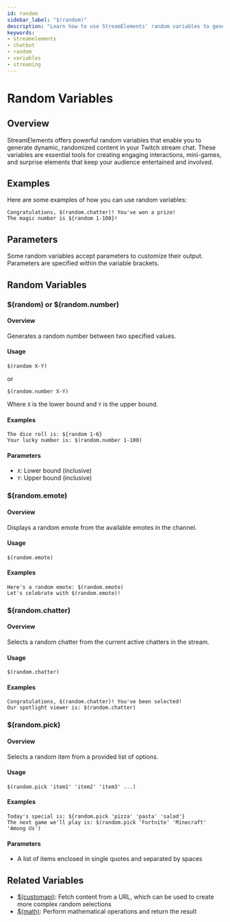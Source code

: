 ```yaml
---
id: random
sidebar_label: "$(random)"
description: "Learn how to use StreamElements' random variables to generate random numbers, emotes, chatters, and items in your stream chat."
keywords:
- streamelements
- chatbot
- random
- variables
- streaming
---
```


# Random Variables

## Overview

StreamElements offers powerful random variables that enable you to generate dynamic, randomized content in your Twitch stream chat. These variables are essential tools for creating engaging interactions, mini-games, and surprise elements that keep your audience entertained and involved.

## Examples

Here are some examples of how you can use random variables:

```
Congratulations, $(random.chatter)! You've won a prize!
The magic number is ${random 1-100}!
```

## Parameters

Some random variables accept parameters to customize their output. Parameters are specified within the variable brackets.

## Random Variables

### $(random) or $(random.number)

#### Overview

Generates a random number between two specified values.

#### Usage

```
$(random X-Y)
```
or
```
$(random.number X-Y)
```

Where `X` is the lower bound and `Y` is the upper bound.

#### Examples

```
The dice roll is: ${random 1-6}
Your lucky number is: $(random.number 1-100)
```

#### Parameters

- `X`: Lower bound (inclusive)
- `Y`: Upper bound (inclusive)

### $(random.emote)

#### Overview

Displays a random emote from the available emotes in the channel.

#### Usage

```
$(random.emote)
```

#### Examples

```
Here's a random emote: $(random.emote)
Let's celebrate with $(random.emote)!
```

### $(random.chatter)

#### Overview

Selects a random chatter from the current active chatters in the stream.

#### Usage

```
$(random.chatter)
```

#### Examples

```
Congratulations, $(random.chatter)! You've been selected!
Our spotlight viewer is: $(random.chatter)
```

### $(random.pick)

#### Overview

Selects a random item from a provided list of options.

#### Usage

```
$(random.pick 'item1' 'item2' 'item3' ...)
```

#### Examples

```
Today's special is: ${random.pick 'pizza' 'pasta' 'salad'}
The next game we'll play is: $(random.pick 'Fortnite' 'Minecraft' 'Among Us')
```

#### Parameters

- A list of items enclosed in single quotes and separated by spaces

## Related Variables

- [$(customapi)](customapi): Fetch content from a URL, which can be used to create more complex random selections
- [$(math)](math): Perform mathematical operations and return the result
